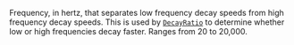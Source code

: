 Frequency, in hertz, that separates low frequency decay speeds from high
frequency decay speeds. This is used by
[`DecayRatio`](https://create.roblox.com/docs/reference/engine/classes/AudioReverb#DecayRatio) to determine whether low or high
frequencies decay faster. Ranges from 20 to 20,000.